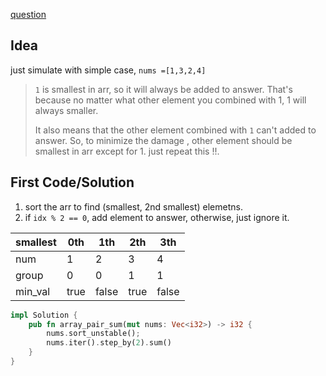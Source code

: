 
[question](https://leetcode.com/problems/array-partition/description)


## Idea

just simulate with simple case, `nums =[1,3,2,4]`

>`1`  is  smallest  in arr, so it will always be added to answer.
> That's because no matter what other element you combined with 1,  1 will always smaller.
>
>It also means that the other element  combined with `1` can't  added to answer.
>So, to minimize the damage , other element should be smallest in arr except for 1.
> just repeat this !!.


## First Code/Solution 

1. sort the arr to find (smallest, 2nd smallest) elemetns.
2.  if `idx % 2 == 0`, add element to answer, otherwise, just ignore it.

| smallest | 0th  | 1th   | 2th  | 3th   |
| -------- | ---- | ----- | ---- | ----- |
| num      | 1    | 2     | 3    | 4     |
| group    | 0    | 0     | 1    | 1     |
| min_val  | true | false | true | false |


```rust
impl Solution {
    pub fn array_pair_sum(mut nums: Vec<i32>) -> i32 {
        nums.sort_unstable();
        nums.iter().step_by(2).sum()
    }
}
```

